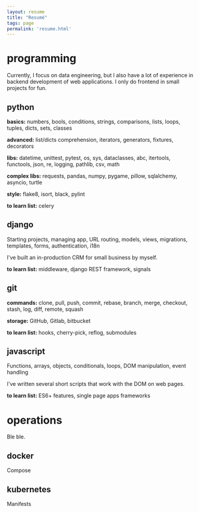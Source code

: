 ```yaml
---
layout: resume
title: "Resumé"
tags: page
permalink: 'resume.html'
---
```


# programming

Currently, I focus on data engineering, but I also have 
a lot of experience in backend development of web applications. 
I only do frontend in small projects for fun.

## python

__basics:__ numbers, bools, conditions, strings, comparisons, 
lists, loops, tuples, dicts, sets, classes

__advanced:__ list/dicts comprehension, iterators, generators, 
fixtures, decorators

__libs:__ datetime, unittest, pytest, os, sys, dataclasses, abc, 
itertools, functools, json, re, logging, pathlib, csv, math

__complex libs:__ requests, pandas, numpy, pygame, pillow, sqlalchemy, 
asyncio, turtle

__style:__ flake8, isort, black, pylint

__to learn list:__ celery

## django

Starting projects, managing app, URL routing, models, views, 
migrations, templates, forms, authentication, i18n

I've built an in-production CRM for small business by myself.

__to learn list:__ middleware, django REST framework, signals

## git

__commands:__ clone, pull, push, commit, rebase, branch, merge, 
checkout, stash, log, diff, remote, squash

__storage:__ GitHub, Gitlab, bitbucket

__to learn list:__ hooks, cherry-pick, reflog, submodules

## javascript

Functions, arrays, objects, conditionals, loops, DOM manipulation, event handling

I've written several short scripts that work with the DOM on web pages.

__to learn list:__ ES6+ features, single page apps frameworks

# operations

Ble ble.

## docker

Compose

## kubernetes

Manifests